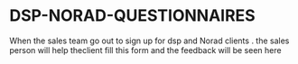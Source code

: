 # DSP-NORAD-QUESTIONNAIRES
When the sales team go out  to  sign up  for  dsp and Norad  clients . the sales person will help theclient fill this form  and the feedback  will be  seen here 
